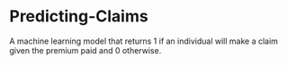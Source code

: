 # Predicting-Claims
A machine learning model that returns 1 if an individual will make a claim given the premium paid and 0 otherwise.
